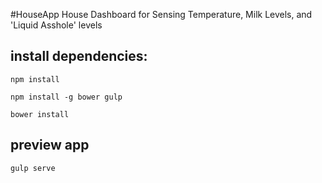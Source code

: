 #HouseApp
House Dashboard for Sensing Temperature, Milk Levels, and 'Liquid Asshole' levels

## install dependencies:
`npm install `


`npm install -g bower gulp`


`bower install` 

## preview app
`gulp serve`